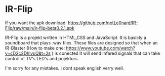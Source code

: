 # IR-Flip

If you want the apk download:
https://github.com/notLe0nard/IR-Flip/raw/main/ir-flip-beta0.2.1.apk


IR-Flip is a projekt written in HTML,CSS and JavaScript.
It is basicly a soundboard that plays .wav files.
These files are designed so that when an IR-Blaster
(How to make one: https://www.youtube.com/watch?v=cD2c2DhlvuQ&t=2s )
is conected it will send Infared signals that can take control
of TV's LED's and pojektors.



I'm sorry for any mistakes.
I dont speak english verry well.
